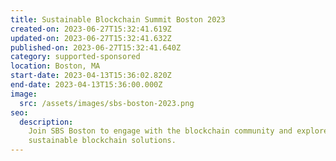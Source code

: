 ```yaml
---
title: Sustainable Blockchain Summit Boston 2023
created-on: 2023-06-27T15:32:41.619Z
updated-on: 2023-06-27T15:32:41.632Z
published-on: 2023-06-27T15:32:41.640Z
category: supported-sponsored
location: Boston, MA
start-date: 2023-04-13T15:36:02.820Z
end-date: 2023-04-13T15:36:00.000Z
image:
  src: /assets/images/sbs-boston-2023.png
seo:
  description:
    Join SBS Boston to engage with the blockchain community and explore
    sustainable blockchain solutions.
---
```

